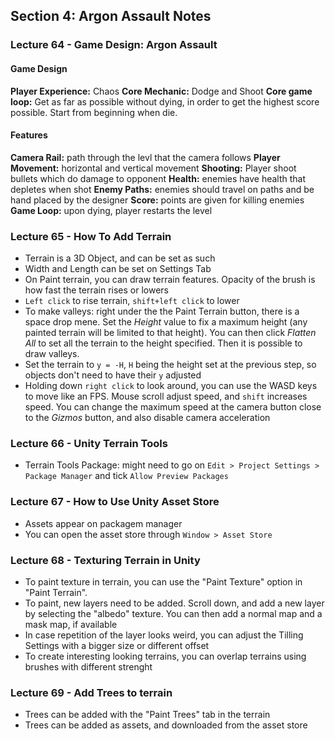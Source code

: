 ## Section 4: Argon Assault Notes

### Lecture 64 - Game Design: Argon Assault

#### Game Design

**Player Experience:** Chaos
**Core Mechanic:** Dodge and Shoot
**Core game loop:** Get as far as possible without dying, in order to get the highest score possible. Start from beginning when die.

#### Features

**Camera Rail:** path through the levl that the camera follows
**Player Movement:** horizontal and vertical movement
**Shooting:** Player shoot bullets which do damage to opponent
**Health:** enemies have health that depletes when shot
**Enemy Paths:** enemies should travel on paths and be hand placed by the designer
**Score:** points are given for killing enemies
**Game Loop:** upon dying, player restarts the level

### Lecture 65 - How To Add Terrain

- Terrain is a 3D Object, and can be set as such
- Width and Length can be set on Settings Tab
- On Paint terrain, you can draw terrain features. Opacity of the brush is how fast the terrain rises or lowers
- `Left click` to rise terrain, `shift+left click` to lower
- To make valleys: right under the the Paint Terrain button, there is a space drop mene. Set the *Height*  value to fix a maximum height (any painted terrain will be limited to that height). You can then click *Flatten All*  to set all the terrain to the height specified. Then it is possible to draw valleys.
- Set the terrain to `y = -H`, `H` being the height set at the previous step, so objects don't need to have their `y` adjusted
- Holding down `right click` to look around, you can use the WASD keys to move like an FPS. Mouse scroll adjust speed, and `shift` increases speed. You can change the maximum speed at the camera button close to the *Gizmos* button, and also disable camera acceleration

### Lecture 66 - Unity Terrain Tools

- Terrain Tools Package: might need to go on `Edit > Project Settings > Package Manager` and tick `Allow Preview Packages`

### Lecture 67 - How to Use Unity Asset Store

- Assets appear on packagem manager
- You can open the asset store through `Window > Asset Store`

### Lecture 68 - Texturing Terrain in Unity

- To paint texture in terrain, you can use the "Paint Texture" option in "Paint Terrain".
- To paint, new layers need to be added. Scroll down, and add a new layer by selecting the "albedo" texture. You can then add a normal map and a mask map, if available
- In case repetition of the layer looks weird, you can adjust the Tilling Settings with a bigger size or different offset
- To create interesting looking terrains, you can overlap terrains using brushes with different strenght

### Lecture 69 - Add Trees to terrain

- Trees can be added with the "Paint Trees" tab in the terrain
- Trees can be added as assets, and downloaded from the asset store